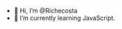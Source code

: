 - 👋 Hi, I’m @Richecosta
- 🌱 I’m currently learning JavaScript.

<!---
Richecosta/Richecosta is a ✨ special ✨ repository because its `README.md` (this file) appears on your GitHub profile.
You can click the Preview link to take a look at your changes.
--->

